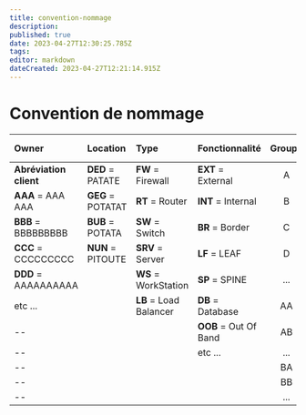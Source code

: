 ```yaml
---
title: convention-nommage
description: 
published: true
date: 2023-04-27T12:30:25.785Z
tags: 
editor: markdown
dateCreated: 2023-04-27T12:21:14.915Z
---
```


# Convention de nommage

Owner                  | Location                   | Type                   | Fonctionnalité        | Groupe | No Unique
:----------------------|:---------------------------|:-----------------------|:----------------------|:------:|:--------:
**Abréviation client** | **DED** = PATATE      		| **FW** = Firewall      | **EXT** = External    |   A    |    01
**AAA** = AAA AAA      | **GEG** = POTATAT    		| **RT** = Router        | **INT** = Internal    |   B    |    02
**BBB** = BBBBBBBBB    | **BUB** = POTATA			| **SW** = Switch        | **BR** = Border       |   C    |    03
**CCC** = CCCCCCCCC    | **NUN** = PITOUTE			| **SRV** = Server       | **LF** = LEAF         |   D    |    04
**DDD** = AAAAAAAAAA   |                            | **WS** = WorkStation   | **SP** = SPINE        |  ...   |    ...
etc ...                |                            | **LB** = Load Balancer | **DB** = Database     |   AA   |    99
--                     |                            |                     	 | **OOB** = Out Of Band |   AB   |    100
--                     |                            |                        | etc ...               |  ...   |    101
--                     |                            |                        |                       |   BA   |    ...
--                     |                            |                        |                       |   BB   |
--                     |                            |                        |                       |  ...   |
